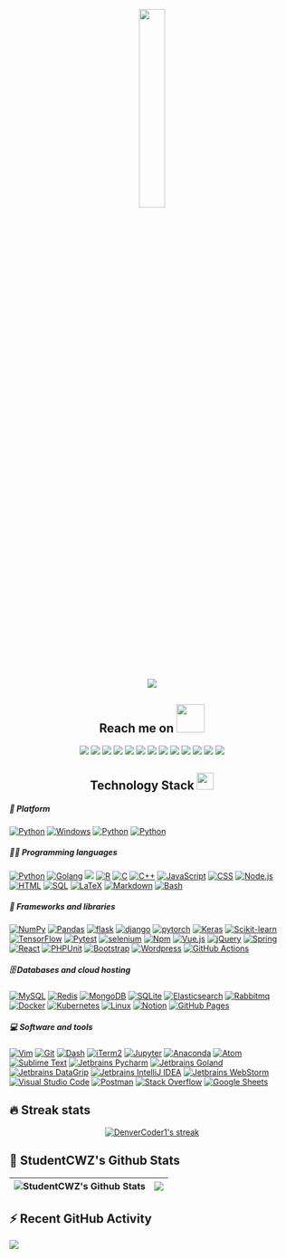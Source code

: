 <p align="center">
  <img src="https://cdn.jsdelivr.net/gh/jasonkayzk/jasonkayzk@master/hello-world.gif" width="30%">
</p>

<!-- Typing SVG by DenverCoder1 - https://github.com/DenverCoder1/readme-typing-svg -->
<p align="center">
  <a href="#"><img src="https://readme-typing-svg.herokuapp.com/?lines=Golang%20and%20Python%20developer;Always%20learning%20new%20things&font=Monaco&center=true&width=440&height=45&color=f75c7e&vCenter=true&size=22"></a>
</p>

<h2 align="center" font-face="Monaco">Reach me on <img src="https://media.giphy.com/media/mGcNjsfWAjY5AEZNw6/giphy.gif" width="50"></h2>
<p align="center">
<img src="https://img.shields.io/badge/-Golang-black?style=flat-square&font=Monaco&logo=go"/>
<img src="https://img.shields.io/badge/-Python-black?style=flat-square&font=Monaco&logo=python"/>
<img src="https://img.shields.io/badge/-Java-black?style=flat-square&font=Monaco&logo=java"/>
<img src="https://img.shields.io/badge/-Vuejs-black?style=flat-square&font=Monaco&logo=Vue.js"/>
<img src="https://img.shields.io/badge/-Nodejs-black?style=flat-square&font=Monaco&logo=Node.js"/>
<img src="https://img.shields.io/badge/-React-black?style=flat-square&font=Monaco&logo=react"/>
<img src="https://img.shields.io/badge/-Redis-black?style=flat-square&font=Monaco&logo=redis"/>
<img src="https://img.shields.io/badge/-MongoDB-black?style=flat-square&font=Monaco&logo=mongodb"/>
<img src="https://img.shields.io/badge/-MySQL-black?style=flat-square&font=Monaco&logo=mysql"/>
<img src="https://img.shields.io/badge/-Docker-black?style=flat-square&font=Monaco&logo=docker"/>
<img src="https://img.shields.io/badge/-Kubernetes-black?style=flat-square&font=Monaco&logo=kubernetes"/>
<img src="https://img.shields.io/badge/-Git-black?style=flat-square&font=Monaco&logo=git"/>
<img src="https://img.shields.io/badge/-GitHub-black?style=flat-square&font=Monaco&logo=github"/>
</p>

<h2 align="center" font-face="Monaco">Technology Stack <img src="https://media.giphy.com/media/WUlplcMpOCEmTGBtBW/giphy.gif" width="30"></h2>

<h5 align="left" font-face="Monaco"> 🚀 Platform </h5>
<p>
<a href="#"><img alt="Python" src="https://img.shields.io/badge/MacOS-BigSur-2376bc?style=flat-square&font=Monaco&logo=apple&logoColor=white"></a>
<a href="#"><img alt="Windows" src="https://img.shields.io/badge/Windows-10-2376bc?style=flat-square&font=Monaco&logo=windows&logoColor=white"></a>
<a href="#"><img alt="Python" src="https://img.shields.io/badge/Linux-Ubuntu-2376bc?style=flat-square&font=Monaco&logo=ubuntu&logoColor=white"></a>
<a href="#"><img alt="Python" src="https://img.shields.io/badge/Linux-Centos-2376bc?style=flat-square&font=Monaco&logo=centos&logoColor=white"></a>
</p>

<h5 align="left" font-face="Monaco"> 👨‍💻 Programming languages </h5>
<p>
    <a href="#"><img alt="Python" src="https://img.shields.io/badge/Python-14354C.svg?logo=python&font=Monaco&logoColor=white"></a>
    <a href="#"><img alt="Golang" src="https://img.shields.io/badge/Golang-0A9EDC.svg?logo=go&font=Monaco&logoColor=white"></a>
    <a href="#"><img src="https://img.shields.io/badge/Java-E34A86?style=flat-square&font=Monaco&logo=java"/></a>
    <a href="#"><img alt="R" src="https://img.shields.io/badge/R-276DC3.svg?logo=r&font=Monaco&logoColor=white"></a>
    <a href="#"><img alt="C" src="https://custom-icon-badges.herokuapp.com/badge/C-03599C.svg?logo=c-in-hexagon&font=Monaco&logoColor=white"></a>
    <a href="#"><img alt="C++" src="https://custom-icon-badges.herokuapp.com/badge/C++-9C033A.svg?logo=cpp2&font=Monaco&logoColor=white"></a>
    <a href="#"><img alt="JavaScript" src="https://img.shields.io/badge/JavaScript-F7DF1E.svg?logo=javascript&font=Monaco&logoColor=black"></a>
    <a href="#"><img alt="CSS" src="https://img.shields.io/badge/CSS-1572B6.svg?logo=css3&font=Monaco&logoColor=white"></a>
    <a href="#"><img alt="Node.js" src="https://img.shields.io/badge/Node.js-43853D.svg?logo=node.js&font=Monaco&logoColor=white"></a>
    <a href="#"><img alt="HTML" src="https://img.shields.io/badge/HTML-E34F26.svg?logo=html5&font=Monaco&logoColor=white"></a>
    <a href="#"><img alt="SQL" src="https://custom-icon-badges.herokuapp.com/badge/SQL-025E8C.svg?logo=database&font=Monaco&logoColor=white"></a>
    <a href="#"><img alt="LaTeX" src="https://img.shields.io/badge/LaTeX-008080.svg?logo=LaTeX&font=Monaco&logoColor=white"></a>
    <a href="#"><img alt="Markdown" src="https://img.shields.io/badge/Markdown-FF6F00.svg?logo=markdown&font=Monaco&logoColor=white"></a>
    <a href="#"><img alt="Bash" src="https://img.shields.io/badge/Bash-430098?logo=gnu-bash&font=Monaco&logoColor=white"></a>
</p>

<h5 align="left" font-face="Monaco"> 🧰 Frameworks and libraries </h5>
<p>
    <a href="#"><img alt="NumPy" src="https://img.shields.io/badge/Numpy-CB2029?logo=numpy&font=Monaco&logoColor=white"></a>
    <a href="#"><img alt="Pandas" src="https://img.shields.io/badge/Pandas-5C2D91?logo=pandas&font=Monaco&logoColor=white"></a>
    <a href="#"><img alt="flask" src="https://img.shields.io/badge/-flask-00979D?logo=flask&font=Monaco&logoColor=white"></a>
    <a href="#"><img alt="django" src="https://img.shields.io/badge/django-7952B3.svg?logo=django&font=Monaco&logoColor=white"></a>
    <a href="#"><img alt="pytorch" src="https://img.shields.io/badge/pytorch-E34A86?logo=pytorch&font=Monaco&logoColor=white"></a>
    <a href="#"><img alt="Keras" src="https://img.shields.io/badge/Keras-f05032?logo=Keras&font=Monaco&logoColor=white"></a>
    <a href="#"><img alt="Scikit-learn" src="https://img.shields.io/badge/scikit%20learn-F7DF1E.svg?logo=scikit-learn&font=Monaco&logoColor=white"></a>
    <a href="#"><img alt="TensorFlow" src="https://img.shields.io/badge/TensorFlow-FF6F00.svg?logo=TensorFlow&font=Monaco&logoColor=white"></a>
    <a href="#"><img alt="Pytest" src="https://img.shields.io/badge/Pytest-0A9EDC.svg?logo=pytest&font=Monaco&logoColor=white"></a>
    <a href="#"><img alt="selenium" src="https://img.shields.io/badge/selenium-02569B.svg?logo=selenium&font=Monaco&logoColor=white"></a>
    <a href="#"><img alt="Npm" src="https://custom-icon-badges.herokuapp.com/badge/Npm-D00000.svg?logo=npm&font=Monaco&logoColor=white"></a>
    <a href="#"><img alt="Vue.js" src="https://img.shields.io/badge/Vue.js-4fc08d?logo=Vue.js&font=Monaco&logoColor=white"></a>
    <a href="#"><img alt="jQuery" src="https://img.shields.io/badge/jQuery-0081CB.svg?logo=jQuery&font=Monaco&logoColor=white"></a>
    <a href="#"><img alt="Spring" src="https://custom-icon-badges.herokuapp.com/badge/Spring-25A162.svg?logo=spring&font=Monaco&logoColor=white"></a>
    <a href="#"><img alt="React" src="https://img.shields.io/badge/React-20232a.svg?logo=react&font=Monaco&logoColor=%2361DAFB"></a>
    <a href="#"><img alt="PHPUnit" src="https://custom-icon-badges.herokuapp.com/badge/PHPUnit-366488.svg?logo=test-tube&font=Monaco&logoColor=white"></a>
    <a href="#"><img alt="Bootstrap" src="https://img.shields.io/badge/Bootstrap-3B5526.svg?logo=bootstrap&font=Monaco&logoColor=white"></a>
    <a href="#"><img alt="Wordpress" src="https://img.shields.io/badge/Wordpress-21759B?logo=wordpress&font=Monaco&logoColor=white"></a>
    <a href="#"><img alt="GitHub Actions" src="https://img.shields.io/badge/GitHub%20Actions-430098?logo=github%20actions&font=Monaco&logoColor=white"></a>
</p>

<h5 align="left" font-face="Monaco"> 🗄️ Databases and cloud hosting </h5>
<p>
    <a href="#"><img alt="MySQL" src="https://img.shields.io/badge/MySQL-00f.svg?logo=mysql&font=Monaco&logoColor=white"></a>
    <a href="#"><img alt="Redis" src="https://img.shields.io/badge/Redis-C21325.svg?logo=redis&font=Monaco&logoColor=white"></a>
    <a href="#"><img alt="MongoDB" src ="https://img.shields.io/badge/MongoDB-4ea94b.svg?logo=mongodb&font=Monaco&logoColor=white"></a>
    <a href="#"><img alt="SQLite" src ="https://img.shields.io/badge/SQLite-07405e.svg?logo=sqlite&font=Monaco&logoColor=white"></a>
    <a href="#"><img alt="Elasticsearch" src="https://img.shields.io/badge/Elasticsearch-430098.svg?logo=elasticsearch&font=Monaco&logoColor=white"></a>
    <a href="#"><img alt="Rabbitmq" src="https://img.shields.io/badge/Rabbitmq-5C2D91?logo=rabbitmq&font=Monaco&logoColor=white"></a>
    <a href="#"><img alt="Docker" src ="https://img.shields.io/badge/Docker-316192.svg?logo=docker&font=Monaco&logoColor=white"></a>
    <a href="#"><img alt="Kubernetes" src ="https://img.shields.io/badge/Kubernetes-F00000.svg?logo=kubernetes&font=Monaco&logoColor=white"></a>
    <a href="#"><img alt="Linux" src="https://img.shields.io/badge/Linux-F7DF1E.svg?logo=linux&font=Monaco&logoColor=white"></a>
    <a href="#"><img alt="Notion" src="https://img.shields.io/badge/Notion-FF6F00.svg?logo=notion&font=Monaco&logoColor=white"></a>
    <a href="#"><img alt="GitHub Pages" src="https://img.shields.io/badge/GitHub%20Pages-327FC7.svg?logo=github&font=Monaco&logoColor=white"></a>
</p>

<h5 align="left" font-face="Monaco"> 💻 Software and tools </h5>
<p>
    <a href="#"><img alt="Vim" src="https://img.shields.io/badge/Vim-00b56a.svg?logo=Vim&font=Monaco&logoColor=white"></a>
    <a href="#"><img alt="Git" src="https://img.shields.io/badge/Git-F05033.svg?logo=git&font=Monaco&logoColor=white"></a>
    <a href="#"><img alt="Dash" src="https://img.shields.io/badge/Dash-7952B3.svg?logo=dash&font=Monaco&logoColor=white"></a>
    <a href="#"><img alt="iTerm2" src="https://img.shields.io/badge/iTerm2-430098.svg?logo=iTerm2&font=Monaco&logoColor=white"></a>
    <a href="#"><img alt="Jupyter" src="https://img.shields.io/badge/Jupyter-F37626.svg?logo=Jupyter&font=Monaco&logoColor=white"></a>
    <a href="#"><img alt="Anaconda" src="https://img.shields.io/badge/Anaconda-18A497?logo=anaconda&font=Monaco&logoColor=white"></a>
    <a href="#"><img alt="Atom" src="https://img.shields.io/badge/Atom-3DDC84?logo=atom&font=Monaco&logoColor=white"></a>
    <a href="#"><img alt="Sublime Text" src="https://img.shields.io/badge/Sublime%20Text-FB542B?logo=sublime%20text&font=Monaco&logoColor=white"></a>
    <a href="#"><img alt="Jetbrains Pycharm" src="https://img.shields.io/badge/Jetbrains%20Pycharm-008678.svg?logo=pycharm&font=Monaco&logoColor=white"></a>
    <a href="#"><img alt="Jetbrains Goland" src="https://img.shields.io/badge/Jetbrains%20Gland-1793D1.svg?logo=goland&font=Monaco&logoColor=white"></a>
    <a href="#"><img alt="Jetbrains DataGrip" src="https://img.shields.io/badge/Jetbrains%20DataGrip-175DDC?logo=datagrip&font=Monaco&logoColor=white"></a>
    <a href="#"><img alt="Jetbrains IntelliJ IDEA" src="https://img.shields.io/badge/Jetbrains%20IntelliJ%20IDEA-DD1100.svg?logo=intelliJ%20idea&font=Monaco&logoColor=white"></a>
    <a href="#"><img alt="Jetbrains WebStorm" src="https://img.shields.io/badge/Jetbrains%20WebStorm-0000CC?logo=webStorm&font=Monaco&logoColor=white"></a>
    <a href="#"><img alt="Visual Studio Code" src="https://img.shields.io/badge/Visual%20Studio%20Code-0078d7.svg?logo=visual-studio-code&font=Monaco&logoColor=white"></a>
    <a href="#"><img alt="Postman" src="https://img.shields.io/badge/Postman-FF6C37?logo=postman&font=Monaco&logoColor=white"></a>
    <a href="#"><img alt="Stack Overflow" src="https://img.shields.io/badge/-Stack%20Overflow-FE7A16?logo=stack-overflow&font=Monaco&logoColor=white"></a>
    <a href="#"><img alt="Google Sheets" src="https://img.shields.io/badge/Google%20Sheets-34A853.svg?logo=google%20sheets&font=Monaco&logoColor=white"></a>
</p>


<h2 align="left" font-face="Monaco"> 🔥 Streak stats </h2>

<!-- GitHub Readme Streak Stats - https://github.com/StudentCWZ/github-readme-streak-stats -->
<p align="center">
  <a href="https://github.com/StudentCWZ/github-readme-streak-stats">
    <img title="🔥 Get streak stats for your profile at git.io/streak-stats" alt="DenverCoder1's streak" src="https://github-readme-streak-stats.herokuapp.com/?user=StudentCWZ&theme=monokai-metallian&hide_border=true"/>
  </a>
</p>

<h2 align="left" font-face="Monaco"> 📃 StudentCWZ's Github Stats </h2>

|![StudentCWZ's Github Stats](https://github-readme-stats.vercel.app/api?username=StudentCWZ&show_icons=true&include_all_commits=true?count_private=true?include_all_commits=true&theme=dracula)|![](https://github-readme-stats.vercel.app/api/top-langs/?username=StudentCWZ&layout=compact&theme=tokyonight&langs_count=10)|
|-|-|

<h2 align="left" font-face="Monaco"> ⚡ Recent GitHub Activity </h2>

![](https://activity-graph.herokuapp.com/graph?username=StudentCWZ&theme=redical)

<!--
**StudentCWZ/StudentCWZ** is a ✨ _special_ ✨ repository because its `README.md` (this file) appears on your GitHub profile.

Here are some ideas to get you started:

- 🔭 I’m currently working on ...
- 🌱 I’m currently learning ...
- 👯 I’m looking to collaborate on ...
- 🤔 I’m looking for help with ...
- 💬 Ask me about ...
- 📫 How to reach me: ...
- 😄 Pronouns: ...
- ⚡ Fun fact: ...
-->
